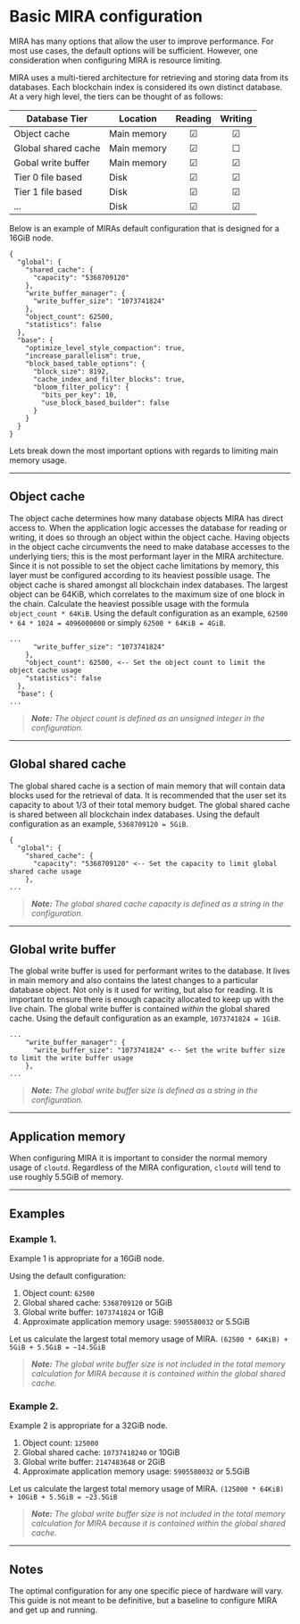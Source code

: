 # Basic MIRA configuration

MIRA has many options that allow the user to improve performance. For most use cases, the default options will be sufficient. However, one consideration when configuring MIRA is resource limiting.

MIRA uses a multi-tiered architecture for retrieving and storing data from its databases. Each blockchain index is considered its own distinct database. At a very high level, the tiers can be thought of as follows:

| Database Tier       |   Location    |  Reading | Writing |
|---------------------|---------------|:--------:|:-------:|
| Object cache        |   Main memory |  &#9745; | &#9745; |
| Global shared cache |   Main memory |  &#9745; | &#9744; |
| Gobal write buffer  |   Main memory |  &#9745; | &#9745; |
| Tier 0 file based   |   Disk        |  &#9745; | &#9745; |
| Tier 1 file based   |   Disk        |  &#9745; | &#9745; |
| ...                 |   Disk        |  &#9745; | &#9745; |

Below is an example of MIRAs default configuration that is designed for a 16GiB node.

```
{
  "global": {
    "shared_cache": {
      "capacity": "5368709120"
    },
    "write_buffer_manager": {
      "write_buffer_size": "1073741824"
    },
    "object_count": 62500,
    "statistics": false
  },
  "base": {
    "optimize_level_style_compaction": true,
    "increase_parallelism": true,
    "block_based_table_options": {
      "block_size": 8192,
      "cache_index_and_filter_blocks": true,
      "bloom_filter_policy": {
        "bits_per_key": 10,
        "use_block_based_builder": false
      }
    }
  }
}
```

Lets break down the most important options with regards to limiting main memory usage.

---

## Object cache

The object cache determines how many database objects MIRA has direct access to. When the application logic accesses the database for reading or writing, it does so through an object within the object cache. Having objects in the object cache circumvents the need to make database accesses to the underlying tiers; this is the most performant layer in the MIRA architecture. Since it is not possible to set the object cache limitations by memory, this layer must be configured according to its heaviest possible usage. The object cache is shared amongst all blockchain index databases. The largest object can be 64KiB, which correlates to the maximum size of one block in the chain. Calculate the heaviest possible usage with the formula `object_count * 64KiB`. Using the default configuration as an example, `62500 * 64 * 1024 = 4096000000` or simply `62500 * 64KiB = 4GiB`.

```
...
      "write_buffer_size": "1073741824"
    },
    "object_count": 62500, <-- Set the object count to limit the object cache usage
    "statistics": false
  },
  "base": {
...
```

> *__Note:__* *The object count is defined as an unsigned integer in the configuration.*

---

## Global shared cache

The global shared cache is a section of main memory that will contain data blocks used for the retrieval of data. It is recommended that the user set its capacity to about 1/3 of their total memory budget. The global shared cache is shared between all blockchain index databases. Using the default configuration as an example, `5368709120 = 5GiB`.

```
{
  "global": {
    "shared_cache": {
      "capacity": "5368709120" <-- Set the capacity to limit global shared cache usage
    },
...
```

> *__Note:__* *The global shared cache capacity is defined as a string in the configuration.*

---

## Global write buffer

The global write buffer is used for performant writes to the database. It lives in main memory and also contains the latest changes to a particular database object. Not only is it used for writing, but also for reading. It is important to ensure there is enough capacity allocated to keep up with the live chain. The global write buffer is contained *within* the global shared cache. Using the default configuration as an example, `1073741824 = 1GiB`.

```
...
    "write_buffer_manager": {
      "write_buffer_size": "1073741824" <-- Set the write buffer size to limit the write buffer usage
    },
...
```

> *__Note:__* *The global write buffer size is defined as a string in the configuration.*

---

## Application memory

When configuring MIRA it is important to consider the normal memory usage of `cloutd`. Regardless of the MIRA configuration, `cloutd` will tend to use roughly 5.5GiB of memory.

---

## Examples

### Example 1.

Example 1 is appropriate for a 16GiB node.

Using the default configuration:

1. Object count: `62500`
2. Global shared cache: `5368709120` or 5GiB
3. Global write buffer: `1073741824` or 1GiB
4. Approximate application memory usage: `5905580032` or 5.5GiB

Let us calculate the largest total memory usage of MIRA. `(62500 * 64KiB) + 5GiB + 5.5GiB = ~14.5GiB`

> *__Note:__* *The global write buffer size is not included in the total memory calculation for MIRA because it is contained within the global shared cache.*

### Example 2.

Example 2 is appropriate for a 32GiB node.

1. Object count: `125000`
2. Global shared cache: `10737418240` or 10GiB
3. Global write buffer: `2147483648` or 2GiB
4. Approximate application memory usage: `5905580032` or 5.5GiB

Let us calculate the largest total memory usage of MIRA. `(125000 * 64KiB) + 10GiB + 5.5GiB = ~23.5GiB`

> *__Note:__* *The global write buffer size is not included in the total memory calculation for MIRA because it is contained within the global shared cache.*

---

## Notes

The optimal configuration for any one specific piece of hardware will vary. This guide is not meant to be definitive, but a baseline to configure MIRA and get up and running.